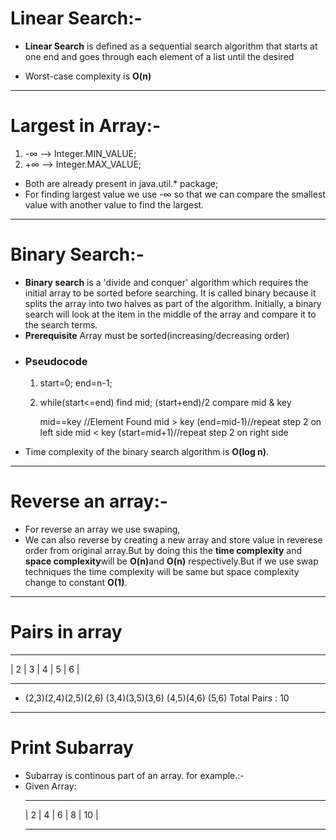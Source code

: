  # Linear Search:-
 * <b >Linear Search</b> is defined as a sequential search algorithm that starts at one end and goes through each element of a list until the desired

 * Worst-case complexity is <b>O(n)</b>
 ***
 # Largest in Array:-
 1. -∞ --> Integer.MIN_VALUE;  
 1. +∞ --> Integer.MAX_VALUE;
 * Both are already present in java.util.* package;
 * For finding largest value we use -∞ so that we can compare the smallest value with another value to find the largest.
 ***
 # Binary Search:-
 * <b>Binary search</b> is a 'divide and conquer' algorithm which requires the initial array to be sorted before searching. It is called binary because it splits the array into two halves as part of the algorithm. Initially, a binary search will look at the item in the middle of the array and compare it to the search terms.
 * <b>Prerequisite</b> Array must be sorted(increasing/decreasing order)
 * ### Pseudocode
    1. start=0; end=n-1;
    1. while(start<=end)
        find mid; (start+end)/2
        compare mid & key

        mid==key //Element Found
        mid > key (end=mid-1)//repeat step 2 on left side
        mid < key (start=mid+1)//repeat step 2 on right side
 *  Time complexity of the binary search algorithm is <b>O(log n)</b>.
 ***
 
 # Reverse an array:-
 * For reverse an array we use swaping,
 * We can also reverse by creating a new array and store value in reverese order from original array.But by doing this the <b>time complexity</b> and <b>space complexity</b>will be <b>O(n)</b>and <b>O(n)</b> respectively.But if we use swap techniques the time complexity will be same but space complexity change to constant <b>O(1)</b>.
 ***
 # Pairs in array
  --- --- --- --- ---
 | 2 | 3 | 4 | 5 | 6 |
  --- --- --- --- ---
 *  (2,3)(2,4)(2,5)(2,6)
    (3,4)(3,5)(3,6)
    (4,5)(4,6)
    (5,6)
    Total Pairs : 10
 ***
 # Print Subarray
 * Subarray is continous part of an array.
  for example.:-
 * Given Array:
     --- --- --- --- ---
    | 2 | 4 | 6 | 8 | 10 |
     --- --- --- --- ---


